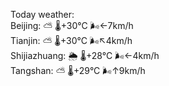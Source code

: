 Today weather:  
Beijing: ⛅️  🌡️+30°C 🌬️←7km/h  
Tianjin: ⛅️  🌡️+30°C 🌬️↖4km/h  
Shijiazhuang: 🌦   🌡️+28°C 🌬️←4km/h  
Tangshan: ⛅️  🌡️+29°C 🌬️↑9km/h  
